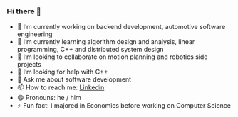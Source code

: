 ### Hi there 👋

- 🔭 I’m currently working on backend development, automotive software engineering
- 🌱 I’m currently learning algorithm design and analysis, linear programming, C++ and distributed system design
- 👯 I’m looking to collaborate on motion planning and robotics side projects
- 🤔 I’m looking for help with C++
- 💬 Ask me about software development
- 📫 How to reach me: [Linkedin](https://www.linkedin.com/in/tung-vu-a2064866/)
- 😄 Pronouns: he / him
- ⚡ Fun fact: I majored in Economics before working on Computer Science
<!--
**vutung3196/vutung3196** is a ✨ _special_ ✨ repository because its `README.md` (this file) appears on your GitHub profile.

Here are some ideas to get you started:

- 🔭 I’m currently working on ...
- 🌱 I’m currently learning ...
- 👯 I’m looking to collaborate on ...
- 🤔 I’m looking for help with ...
- 💬 Ask me about ...
- 📫 How to reach me: ...
- 😄 Pronouns: ...
- ⚡ Fun fact: ...
-->

